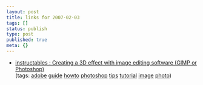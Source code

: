 ```yaml
---
layout: post
title: links for 2007-02-03
tags: []
status: publish
type: post
published: true
meta: {}
---
```

<ul class="delicious">
	<li>
		<div class="delicious-link"><a href="http://www.instructables.com/id/E6G7L91G9AEXCFGBTI">instructables : Creating a 3D effect with image editing software (GIMP or Photoshop)</a></div>
		<div class="delicious-tags">(tags: <a href="http://del.icio.us/markmorga/adobe">adobe</a> <a href="http://del.icio.us/markmorga/guide">guide</a> <a href="http://del.icio.us/markmorga/howto">howto</a> <a href="http://del.icio.us/markmorga/photoshop">photoshop</a> <a href="http://del.icio.us/markmorga/tips">tips</a> <a href="http://del.icio.us/markmorga/tutorial">tutorial</a> <a href="http://del.icio.us/markmorga/image">image</a> <a href="http://del.icio.us/markmorga/photo">photo</a>)</div>
	</li>
</ul>
